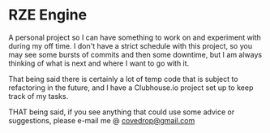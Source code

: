 RZE Engine
=====

A personal project so I can have something to work on and experiment with during my off time.
I don't have a strict schedule with this project, so you may see some bursts of commits and then some downtime, but I am always thinking of what is next and where I want to go with it.

That being said there is certainly a lot of temp code that is subject to refactoring in the future, and I have a Clubhouse.io project set up to keep track of my tasks.

THAT being said, if you see anything that could use some advice or suggestions, please e-mail me @ covedrop@gmail.com